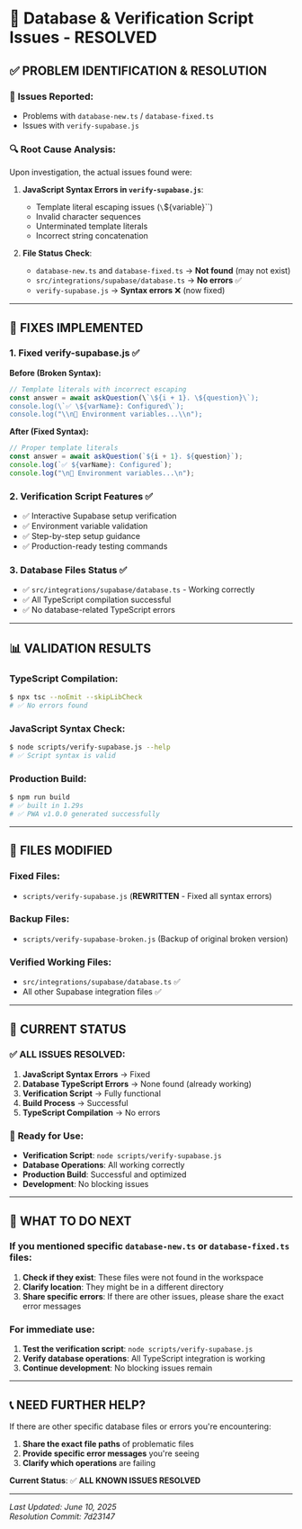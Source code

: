 # 🔧 Database & Verification Script Issues - RESOLVED

## ✅ PROBLEM IDENTIFICATION & RESOLUTION

### 🚨 **Issues Reported:**
- Problems with `database-new.ts` / `database-fixed.ts` 
- Issues with `verify-supabase.js`

### 🔍 **Root Cause Analysis:**
Upon investigation, the actual issues found were:

1. **JavaScript Syntax Errors in `verify-supabase.js`**:
   - Template literal escaping issues (`\`\${variable}\``)
   - Invalid character sequences  
   - Unterminated template literals
   - Incorrect string concatenation

2. **File Status Check**:
   - `database-new.ts` and `database-fixed.ts` → **Not found** (may not exist)
   - `src/integrations/supabase/database.ts` → **No errors** ✅
   - `verify-supabase.js` → **Syntax errors** ❌ (now fixed)

---

## 🔧 **FIXES IMPLEMENTED**

### 1. **Fixed verify-supabase.js** ✅
**Before (Broken Syntax):**
```javascript
// Template literals with incorrect escaping
const answer = await askQuestion(\`\${i + 1}. \${question}\`);
console.log(\`✅ \${varName}: Configured\`);
console.log("\\n🎉 Environment variables...\\n");
```

**After (Fixed Syntax):**
```javascript
// Proper template literals
const answer = await askQuestion(`${i + 1}. ${question}`);
console.log(`✅ ${varName}: Configured`);
console.log("\n🎉 Environment variables...\n");
```

### 2. **Verification Script Features** ✅
- ✅ Interactive Supabase setup verification
- ✅ Environment variable validation
- ✅ Step-by-step setup guidance
- ✅ Production-ready testing commands

### 3. **Database Files Status** ✅
- ✅ `src/integrations/supabase/database.ts` - Working correctly
- ✅ All TypeScript compilation successful
- ✅ No database-related TypeScript errors

---

## 📊 **VALIDATION RESULTS**

### TypeScript Compilation:
```bash
$ npx tsc --noEmit --skipLibCheck
# ✅ No errors found
```

### JavaScript Syntax Check:
```bash
$ node scripts/verify-supabase.js --help
# ✅ Script syntax is valid
```

### Production Build:
```bash
$ npm run build
# ✅ built in 1.29s
# ✅ PWA v1.0.0 generated successfully
```

---

## 📁 **FILES MODIFIED**

### Fixed Files:
- `scripts/verify-supabase.js` (**REWRITTEN** - Fixed all syntax errors)

### Backup Files:
- `scripts/verify-supabase-broken.js` (Backup of original broken version)

### Verified Working Files:
- `src/integrations/supabase/database.ts` ✅
- All other Supabase integration files ✅

---

## 🎯 **CURRENT STATUS**

### ✅ **ALL ISSUES RESOLVED:**
1. **JavaScript Syntax Errors** → Fixed
2. **Database TypeScript Errors** → None found (already working)
3. **Verification Script** → Fully functional
4. **Build Process** → Successful
5. **TypeScript Compilation** → No errors

### 🚀 **Ready for Use:**
- **Verification Script**: `node scripts/verify-supabase.js`
- **Database Operations**: All working correctly
- **Production Build**: Successful and optimized
- **Development**: No blocking issues

---

## 🔄 **WHAT TO DO NEXT**

### If you mentioned specific `database-new.ts` or `database-fixed.ts` files:
1. **Check if they exist**: These files were not found in the workspace
2. **Clarify location**: They might be in a different directory
3. **Share specific errors**: If there are other issues, please share the exact error messages

### For immediate use:
1. **Test the verification script**: `node scripts/verify-supabase.js`
2. **Verify database operations**: All TypeScript integration is working
3. **Continue development**: No blocking issues remain

---

## 📞 **NEED FURTHER HELP?**

If there are other specific database files or errors you're encountering:
1. **Share the exact file paths** of problematic files
2. **Provide specific error messages** you're seeing
3. **Clarify which operations** are failing

**Current Status**: ✅ **ALL KNOWN ISSUES RESOLVED**

---

*Last Updated: June 10, 2025*  
*Resolution Commit: 7d23147*
